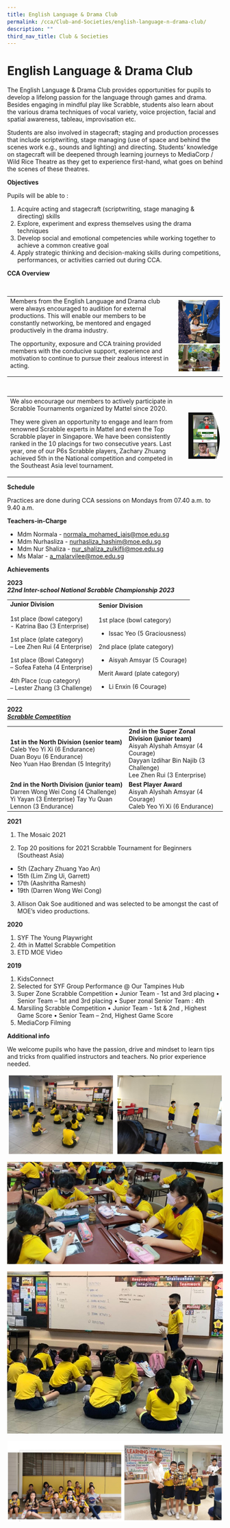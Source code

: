 ```yaml
---
title: English Language & Drama Club
permalink: /cca/Club-and-Societies/english-language-n-drama-club/
description: ""
third_nav_title: Club & Societies
---
```

# English Language &amp; Drama Club
The English Language &amp; Drama Club provides opportunities for pupils to develop a lifelong passion for the language through games and drama. Besides engaging in mindful play like Scrabble, students also learn about the various drama techniques of vocal variety, voice projection, facial and spatial awareness, tableau, improvisation etc. 

Students are also involved in stagecraft; staging and production processes that include scriptwriting, stage managing (use of space and behind the scenes work e.g., sounds and lighting) and directing.
Students’ knowledge on stagecraft will be deepened through learning journeys to MediaCorp / Wild Rice Theatre as they get to experience first-hand, what goes on behind the scenes of these theatres.

**Objectives**

Pupils will be able to :

1. Acquire acting and stagecraft (scriptwriting, stage managing &amp; directing) skills
2. Explore, experiment and express themselves using the drama techniques
3. Develop social and emotional competencies while working together to achieve a common creative goal 
4. Apply strategic thinking and decision-making skills during competitions, performances, or activities carried out during CCA.


**CCA Overview**

<table>
	<tbody><tr>
		<td>   
Members from the English Language and Drama club were always encouraged to audition for external productions. This will enable our members to be constantly networking, be mentored and engaged productively in the drama industry. <br>
	
The opportunity, exposure and CCA training provided members with the conducive support, experience and motivation to continue to pursue their zealous interest in acting. </td>
		<td>![EL Overview1](/images/el_overview1.jpg) </td>
	</tr>		
	</tbody></table>

<table>
	<tbody><tr>
		<td>   
We also encourage our members to actively participate in Scrabble Tournaments organized by Mattel since 2020.<br>
	
They were given an opportunity to engage and learn from renowned Scrabble experts in Mattel and even the Top Scrabble player in Singapore. 
We have been consistently ranked in the 10 placings for two consecutive years. Last year, one of our P6s Scrabble players, Zachary Zhuang achieved 5th in the National competition and competed in the Southeast Asia level tournament.</td>
		<td>![EL Overview1](/images/el_overview2.jpg) </td>
	</tr>		
	</tbody></table>

**Schedule**

Practices are done during CCA sessions on Mondays from 07.40 a.m. to 9.40 a.m.

**Teachers-in-Charge**

* Mdm Normala - <a href="mailto:normala_mohamed_jais@moe.edu.sg">normala_mohamed_jais@moe.edu.sg</a>
* Mdm Nurhasliza - <a href="mailto:nurhasliza_hashim@moe.edu.sg">nurhasliza_hashim@moe.edu.sg</a>
* Mdm Nur Shaliza - <a href="mailto: nur_shaliza_zulkifli@moe.edu.sg"> nur_shaliza_zulkifli@moe.edu.sg</a>
* Ms Malar - <a href="a_malarvilee@moe.edu.sg"> a_malarvilee@moe.edu.sg</a>



**Achievements**

**2023**<br>
***22nd Inter-school National Scrabble Championship 2023***
<table>
	<tbody><tr>
		<td> <b>Junior Division</b><br><br>
1st place (bowl category) <br>
- Katrina Bao (3 Enterprise)

1st place (plate category)  <br>
– Lee Zhen Rui (4 Enterprise)

1st place (Bowl Category) <br>
– Sofea Fateha (4 Enterprise)

4th Place (cup category) <br>
– Lester Zhang (3 Challenge)
		</td>
		<td><b>Senior Division</b><br><br>
1st place (bowl category) <br>
- Issac Yeo (5 Graciousness)

2nd place (plate category)
- Aisyah Amsyar (5 Courage)<br>

Merit Award (plate category)
- Li Enxin (6 Courage)
		</td>
	</tr>
	</tbody></table>

**2022**<br>
<u>***Scrabble Competition***</u><br>
<table>
	<tbody><tr>
		<td><b>1st in the North Division (senior team)</b><br>
Caleb Yeo Yi Xi (6 Endurance) <br>
Duan Boyu (6 Endurance)<br>
Neo Yuan Hao Brendan (5 Integrity)
		</td>
		<td><b>2nd in the Super Zonal Division (junior team)</b><br>
Aisyah Alyshah Amsyar (4 Courage)<br>
Dayyan Izdihar Bin Najib (3 Challenge)<br>
Lee Zhen Rui (3 Enterprise)
		</td>
</tr><tr>
	<td><b>2nd in the North Division (junior team)</b><br>
Darren Wong Wei Cong (4 Challenge)<br>
Yi Yayan (3 Enterprise)
		Tay Yu Quan Lennon (3 Endurance)</td>
	<td><b>Best Player Award</b><br>
Aisyah Alyshah Amsyar (4 Courage)<br>
Caleb Yeo Yi Xi (6 Endurance)
 </td>
	</tr>
	</tbody></table>
	
**2021**
1. The Mosaic 2021

2. Top 20 positions for 2021 Scrabble Tournament for Beginners (Southeast Asia)
- 5th (Zachary Zhuang Yao An)
- 15th (Lim Zing Ui, Garrett)
- 17th (Aashritha Ramesh)
- 19th (Darren Wong Wei Cong)

3. Allison Oak Soe auditioned and was selected to be amongst the cast of MOE’s video productions.

**2020**

1. SYF The Young Playwright
2. 4th in Mattel Scrabble Competition
3. ETD MOE Video

**2019**

1.  KidsConnect
2.  Selected for SYF Group Performance @ Our Tampines Hub
3.  Super Zone Scrabble Competition
    • Junior Team - 1st and 3rd placing
    • Senior Team – 1st and 3rd placing
    • Super zonal Senior Team : 4th
4.  Marsiling Scrabble Competition
    • Junior Team - 1st &amp; 2nd , Highest Game Score
    • Senior Team – 2nd, Highest Game Score
5.  MediaCorp Filming

**Additional info**

We welcome pupils who have the passion, drive and mindset to learn tips and tricks from qualified instructors and teachers. No prior experience needed.

![EL_Picture1](/images/el_pic1.jpg)

![EL_Picture2](/images/el_pic2.jpg)

![EL_Picture3](/images/el_pic3.jpg)

![EL_Picture4](/images/el_pic4.jpg)